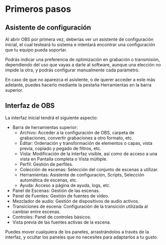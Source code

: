 # Primeros pasos

## Asistente de configuración

Al abrir OBS por primera vez, deberı́as ver un asistente de configuración inicial, el cual testeará tu sistema e intentará encontrar una configuración que tu equipo pueda soportar.

Podrás indicar una preferencia de optimización en grabación o transmisión, dependiendo del uso que vayas a darle al software, aunque una elección no impide la otra, y podrás configurar manualmente cada parámetro.

En caso de que no aparezca el asistente, o de querer acceder a este más adelante, puedes hacerlo mediante la pestaña Herramientas en la barra superior.

## Interfaz de OBS

La interfaz inicial tendrá el siguiente aspecto:

* Barra de herramientas superior:
    * Archivo: Acceder a la configuración de OBS, carpeta de grabaciones, convertir grabaciones a otro formato, etc.
    * Editar: Ordenación y transformación de elementos o capas, vista previa, copiado y pegado de filtros, etc.
    * Vista: Modificación de la interfaz visible, así como de acceso a una vista en Pantalla completa o Vista múltiple.
    * Perfil: Gestión de perfiles.
    * Colección de escenas: Selección del conjunto de escenas a utilizar.
    * Herramientas: Asistente de configuración, Scripts, Selección automática de escenas, etc.
    * Ayuda: Acceso a página de ayuda, logs, etc.
* Panel de Escenas: Gestión de las escenas.
* Panel de Fuentes: Gestión de fuentes de vídeo.
* Mezclador de audio: Gestión de dispositivos de audio activos.
* Transiciones de escena: Configuración de la transición utilizada al cambiar entre escenas.
* Controles: Panel de controles básicos.
* Vista previa de las fuentes activas de la escena.

Puedes mover cualquiera de los paneles, arrastrándolos a través de la interfaz, y ocultar los paneles que no necesites para adaptarlos a tu gusto.
